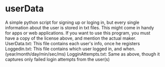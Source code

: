 # userData
A simple python script for signing up or loging in, but every single information about the user is stored in txt files. This might come in handy for apps or web applications.
If you want to use this program, you must have a copy of the license above, and mention the actual maker.
UserData.txt: This file contains each user's info, once he registers
Loggedin.txt: This file contains which user logged in, and when. (year/month/day/min/sec/ms)
LogginAttempts.txt: Same as above, though it captures only failed login attempts from the user(s)
